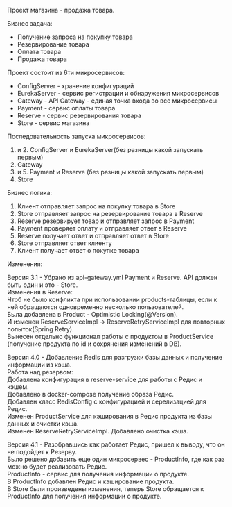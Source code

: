 Проект магазина - продажа товара.

Бизнес задача:
- Получение запроса на покупку товара
- Резервирование товара
- Оплата товара
- Продажа товара

Проект состоит из 6ти микросервисов:
- ConfigServer - хранение конфигураций
- EurekaServer - сервис регистрации и обнаружения микросервисов
- Gateway - API Gateway - единая точка входа во все микросервисы
- Payment - сервис оплаты товара
- Reserve - сервис резервирования товара
- Store - сервис магазина

Последовательность запуска микросервисов:
1. и 2. ConfigServer и EurekaServer(без разницы какой запускать первым)
3. Gateway
4. и 5. Payment и Reserve (без разницы какой запускать первым)
6. Store

Бизнес логика:
1. Клиент отправляет запрос на покупку товара в Store
2. Store отправляет запрос на резервирование товара в Reserve
3. Reserve резервирует товар и отправляет запрос в Payment
4. Payment проверяет оплату и отправляет ответ в Reserve
5. Reserve получает ответ и отправляет ответ в Store
6. Store отправляет ответ клиенту
7. Клиент получает ответ о покупке товара

Изменения:

Версия 3.1 - Убрано из api-gateway.yml Payment и Reserve. API должен быть один и это - Store.  
Изменения в Reserve:  
Чтоб не было конфликта при использовании products-таблицы, если к ней обращаются одновременно несколько пользователей.  
Была добавлена в Product - Optimistic Locking(@Version).   
И изменен ReserveServiceImpl -> ReserveRetryServiceImpl для повторных попыток(Spring Retry).  
Вынесен отдельно функционал работы с продуктом в ProductService (получение продукта по id и сохрянения изменений в DB).

Версия 4.0 - Добавление Redis для разгрузки базы данных и получение информации из кэша.  
Работа над резервом:  
Добавлена конфигурация в reserve-service для работы с Редис и кэшем.  
Добавлено в docker-compose получение образа Редис.  
Добавлен класс RedisConfig с конфигурацией и серелизацией для Редис.  
Изменен ProductService для кэширования в Редис продукта из базы данных и очистки кэша.  
Изменен ReserveRetryServiceImpl. Добавлено очистка кэша.  

Версия 4.1 - Разобравшись как работает Редис, пришел к выводу, что он не подойдет к Резерву.  
Было решено добавить еще один микросервес - ProductInfo, где как раз можно будет реализовать Редис.  
ProductInfo - сервис для получения информации о продукте.  
В ProductInfo добавлен Редис и кэширование продукта.  
В Store были произведены изменения, теперь Store обращается к ProductInfo для получения информации о продукте.  